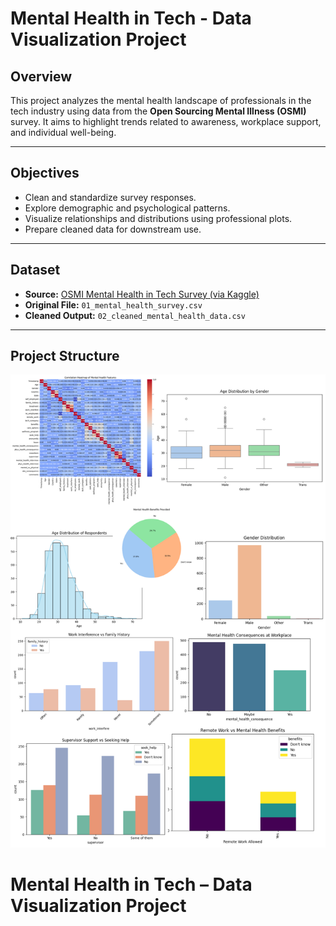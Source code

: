 # Mental Health in Tech - Data Visualization Project

## Overview

This project analyzes the mental health landscape of professionals in the tech industry using data from the **Open Sourcing Mental Illness (OSMI)** survey. It aims to highlight trends related to awareness, workplace support, and individual well-being.

---

## Objectives

- Clean and standardize survey responses.
- Explore demographic and psychological patterns.
- Visualize relationships and distributions using professional plots.
- Prepare cleaned data for downstream use.

---

## Dataset

- **Source:** [OSMI Mental Health in Tech Survey (via Kaggle)](https://www.kaggle.com/datasets/osmi/mental-health-in-tech-survey)
- **Original File:** `01_mental_health_survey.csv`
- **Cleaned Output:** `02_cleaned_mental_health_data.csv`

---

## Project Structure

![Mental Health in Tech Visualization Preview](04_visuals_preview.png)

# Mental Health in Tech – Data Visualization Project
